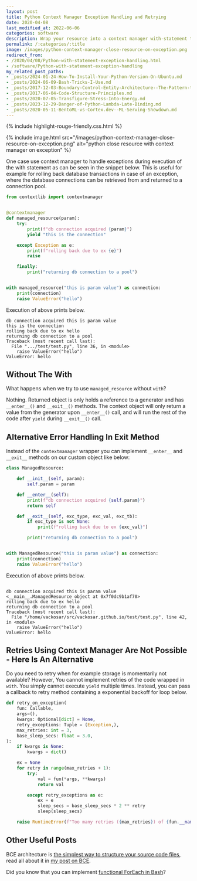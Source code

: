 ```yaml
---
layout: post
title: Python Context Manager Exception Handling and Retrying
date: 2020-04-08
last_modified_at: 2022-06-06
categories: software
description: Wrap your resource into a context manager with-statement to catch, handle exceptions, and close the resource.
permalink: /:categories/:title
image: /images/python-context-manager-close-resource-on-exception.png
redirect_from:
- /2020/04/08/Python-with-statement-exception-handling.html
- /software/Python-with-statement-exception-handling
my_related_post_paths:
- _posts/2024-01-24-How-To-Install-Your-Python-Version-On-Ubuntu.md
- _posts/2024-06-09-Bash-Tricks-I-Use.md
- _posts/2017-12-03-Boundary-Control-Entity-Architecture--The-Pattern-to-Structure-Your-Classes.md
- _posts/2017-06-04-Code-Structure-Principles.md
- _posts/2020-07-05-Transfigure-Stress-Into-Energy.md
- _posts/2023-12-29-Danger-of-Python-Lambda-Late-Binding.md
- _posts/2020-05-11-BentoML-vs-Cortex.dev--ML-Serving-Showdown.md
---
```




{% include highlight-rouge-friendly.css.html %}
  
{% include image.html src="/images/python-context-manager-close-resource-on-exception.png" alt="python close resource with context manager on exception" %}

One case use context manager to handle exceptions during execution of the with statement as can be seen in the snippet below. This is useful for example for rolling back database transactions in case of an exception, where the database connections can be retrieved from and returned to a connection pool.

```python
from contextlib import contextmanager


@contextmanager
def managed_resource(param):
    try:
        print(f"db connection acquired {param}")
        yield "this is the connection"

    except Exception as e:
        print(f"rolling back due to ex {e}")
        raise

    finally:
        print("returning db connection to a pool")


with managed_resource("this is param value") as connection:
    print(connection)
    raise ValueError("hello")
```

Execution of above prints below.
```
db connection acquired this is param value
this is the connection
rolling back due to ex hello
returning db connection to a pool
Traceback (most recent call last):
  File ".../test/test.py", line 36, in <module>
    raise ValueError("hello")
ValueError: hello
```

## Without The With

What happens when we try to use `managed_resource` without `with`?

Nothing. Returned object is only holds a reference to a generator and has `__enter__()` and `__exit__()` methods. The context object will only return a value from the generator upon `__enter__()` call, and will run the rest of the code after `yield` during `__exit__()` call.


## Alternative Error Handling In Exit Method
Instead of the `contextmanager` wrapper you can implement `__enter__` and `__exit__` methods on our custom object like below:

```python
class ManagedResource:

    def __init__(self, param):
        self.param = param

    def __enter__(self):
        print(f"db connection acquired {self.param}")
        return self

    def __exit__(self, exc_type, exc_val, exc_tb):
        if exc_type is not None:
            print(f"rolling back due to ex {exc_val}")

        print("returning db connection to a pool")


with ManagedResource("this is param value") as connection:
    print(connection)
    raise ValueError("hello")
```

Execution of above prints below.

```

db connection acquired this is param value
<__main__.ManagedResource object at 0x7f0dc9b1af70>
rolling back due to ex hello
returning db connection to a pool
Traceback (most recent call last):
  File "/home/vackosar/src/vackosar.github.io/test/test.py", line 42, in <module>
    raise ValueError("hello")
ValueError: hello
```



## Retries Using Context Manager Are Not Possible - Here Is An Alternative

Do you need to retry when for example storage is momentarily not available?
However, You cannot implement retries of the code wrapped in `with`.
You simply cannot execute `yield` multiple times.
Instead, you can pass a callback to retry method containing a exponential backoff for loop below. 

```python
def retry_on_exception(
    fun: Callable,
    args=(),
    kwargs: Optional[dict] = None,
    retry_exceptions: Tuple = (Exception,),
    max_retries: int = 3,
    base_sleep_secs: float = 3.0,
):
    if kwargs is None:
        kwargs = dict()

    ex = None
    for retry in range(max_retries + 1):
        try:
            val = fun(*args, **kwargs)
            return val

        except retry_exceptions as e:
            ex = e
            sleep_secs = base_sleep_secs * 2 ** retry
            sleep(sleep_secs)

    raise RuntimeError(f"Too many retries ({max_retries}) of {fun.__name__}") from ex
```


## Other Useful Posts
BCE architecture is [the simplest way to structure your source code files](/software/Boundary-Control-Entity-Architecture-The-Pattern-to-Structure-Your-Classes), read all about it in [my post on BCE](/software/Boundary-Control-Entity-Architecture-The-Pattern-to-Structure-Your-Classes).

Did you know that you can implement [functional ForEach in Bash](/software/Functional-Foreach-In-Bash)?
